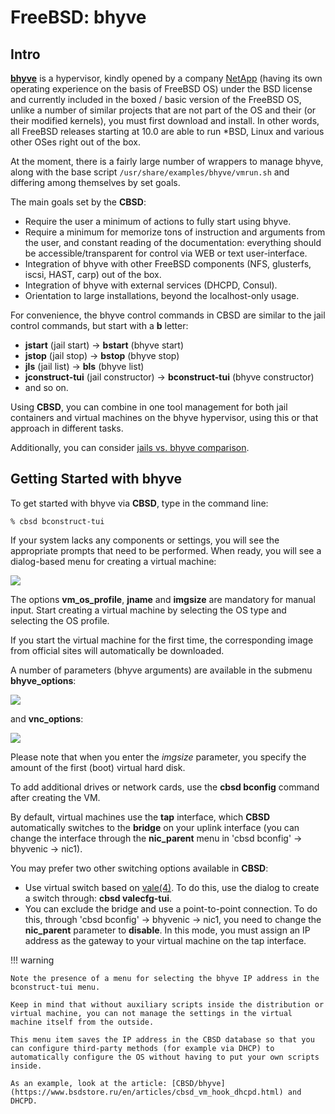 # FreeBSD: bhyve

## Intro

[**bhyve**](http://man.freebsd.org/bhyve/8) is a hypervisor, kindly opened by a company [NetApp](http://www.netapp.com/us/) (having its own operating experience on the basis of FreeBSD OS) under the BSD license and currently included in the boxed / basic version of the FreeBSD OS, unlike a number of similar projects that are not part of the OS and their (or their modified kernels), you must first download and install. In other words, all FreeBSD releases starting at 10.0 are able to run \*BSD, Linux and various other OSes right out of the box.

At the moment, there is a fairly large number of wrappers to manage bhyve, along with the base script `/usr/share/examples/bhyve/vmrun.sh` and differing among themselves by set goals.

The main goals set by the **CBSD**:

* Require the user a minimum of actions to fully start using bhyve.
* Require a minimum for memorize tons of instruction and arguments from the user, and constant reading of the documentation: everything should be accessible/transparent for control via WEB or text user-interface.
* Integration of bhyve with other FreeBSD components (NFS, glusterfs, iscsi, HAST, carp) out of the box.
* Integration of bhyve with external services (DHCPD, Consul).
* Orientation to large installations, beyond the localhost-only usage.

For convenience, the bhyve control commands in CBSD are similar to the jail control commands, but start with a **b** letter:

* **jstart** (jail start) -> **bstart** (bhyve start)
* **jstop** (jail stop) -> **bstop** (bhyve stop)
* **jls** (jail list) -> **bls** (bhyve list)
* **jconstruct-tui** (jail constructor) -> **bconstruct-tui** (bhyve constructor)
* and so on.

Using **CBSD**, you can combine in one tool management for both jail containers and virtual machines on the bhyve hypervisor, using this or that approach in different tasks.

Additionally, you can consider [jails vs. bhyve comparison](../tutorials/Virtual-Machine-Configuring.md).

## Getting Started with bhyve

To get started with bhyve via **CBSD**, type in the command line:

```
% cbsd bconstruct-tui
```

If your system lacks any components or settings, you will see the appropriate prompts that need to be performed.
When ready, you will see a dialog-based menu for creating a virtual machine:

![](img/bconstruct-tui1.png)

The options **vm_os_profile**, **jname** and **imgsize** are mandatory for manual input.
Start creating a virtual machine by selecting the OS type and selecting the OS profile.

If you start the virtual machine for the first time, the corresponding image from official sites will automatically be downloaded.

A number of parameters (bhyve arguments) are available in the submenu **bhyve_options**:

![](img/bconstruct-tui2.png)

and **vnc_options**:

![](img/bconstruct-tui3.png)

Please note that when you enter the *imgsize* parameter, you specify the amount of the first (boot) virtual hard disk.

To add additional drives or network cards, use the **cbsd bconfig** command after creating the VM.

By default, virtual machines use the **tap** interface, which **CBSD** automatically switches to the **bridge** on your uplink interface (you can change the interface through the **nic_parent** menu in 'cbsd bconfig' &rarr; bhyvenic &rarr; nic1).

You may prefer two other switching options available in **CBSD**:

* Use virtual switch based on [vale(4)](http://man.freebsd.org/vale/4). To do this, use the dialog to create a switch through: **cbsd valecfg-tui**.
* You can exclude the bridge and use a point-to-point connection. To do this, through 'cbsd bconfig' &rarr; bhyvenic &rarr; nic1, you need to change the **nic_parent** parameter to **disable**. In this mode, you must assign an IP address as the gateway to your virtual machine on the tap interface.

!!! warning

    Note the presence of a menu for selecting the bhyve IP address in the bconstruct-tui menu.

    Keep in mind that without auxiliary scripts inside the distribution or virtual machine, you can not manage the settings in the virtual machine itself from the outside.

    This menu item saves the IP address in the CBSD database so that you can configure third-party methods (for example via DHCP) to automatically configure the OS without having to put your own scripts inside.

    As an example, look at the article: [CBSD/bhyve](https://www.bsdstore.ru/en/articles/cbsd_vm_hook_dhcpd.html) and DHCPD.
